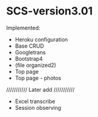 # SCS-version3.01    

Implemented:  
+ Heroku configuration  
+ Base CRUD  
+ Googletrans  
+ Bootstrap4
+ (file organized2)
+ Top page
+ Top page - photos


///////////
Later add
///////////
- Excel transcribe
- Session observing